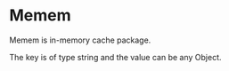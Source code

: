 <h1 class="center">Memem</h1>

Memem is in-memory cache package.

The key is of type string and the value can be any Object.